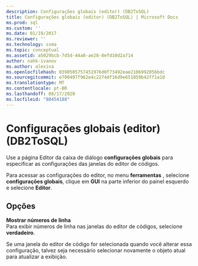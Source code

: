 ```yaml
---
description: Configurações globais (editor) (DB2ToSQL)
title: Configurações globais (editor) (DB2ToSQL) | Microsoft Docs
ms.prod: sql
ms.custom: ''
ms.date: 01/19/2017
ms.reviewer: ''
ms.technology: ssma
ms.topic: conceptual
ms.assetid: a5029bcb-7d5d-44a0-ae28-0efd10d2a714
author: nahk-ivanov
ms.author: alexiva
ms.openlocfilehash: 0390505757451976d0f73492eae210699205bbdc
ms.sourcegitcommit: e700497f962e4c2274df16d9e651059b42ff1a10
ms.translationtype: MT
ms.contentlocale: pt-BR
ms.lasthandoff: 08/17/2020
ms.locfileid: "88454188"
---
```

# <a name="global-settings-editor-db2tosql"></a>Configurações globais (editor) (DB2ToSQL)
Use a página Editor da caixa de diálogo **configurações globais** para especificar as configurações das janelas do editor de códigos.  
  
Para acessar as configurações do editor, no menu **ferramentas** , selecione **configurações globais**, clique em **GUI** na parte inferior do painel esquerdo e selecione **Editor**.  
  
## <a name="options"></a>Opções  
**Mostrar números de linha**  
Para exibir números de linha nas janelas do editor de códigos, selecione **verdadeiro**.  
  
Se uma janela do editor de código for selecionada quando você alterar essa configuração, talvez seja necessário selecionar novamente o objeto atual para atualizar a exibição.  
  
